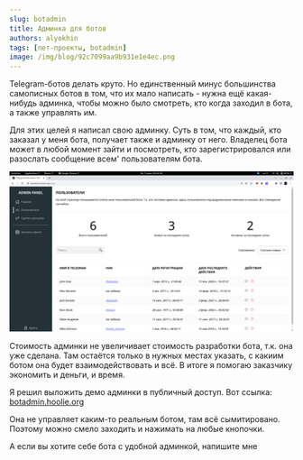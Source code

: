 ```yaml
---
slug: botadmin
title: Админка для ботов
authors: alyokhin
tags: [пет-проекты, botadmin]
image: /img/blog/92c7099aa9b931e1e4ec.png
---
```


Telegram-ботов делать круто. Но единственный минус большинства самописных ботов в том, что их мало написать - нужна ещё
какая-нибудь админка, чтобы можно было смотреть, кто когда заходил в бота, а также управлять им.

Для этих целей я написал свою админку. Суть в том, что каждый, кто заказал у меня бота, получает также и админку от
него. Владелец бота может в любой момент зайти и посмотреть, кто зарегистрировался или разослать сообщение всем'
пользователям бота.

![](/img/blog/92c7099aa9b931e1e4ec.png)

<!--truncate-->

Стоимость админки не увеличивает стоимость разработки бота, т.к. она уже сделана. Там остаётся только в нужных местах
указать, с какиим ботом она будет взаимодействовать и всё. В итоге я помогаю заказчику экономить и деньги, и время.

Я решил выложить демо админки в публичный доступ. Вот ссылка:
[botadmin.hoolie.org](https://botadmin.hoolie.org)

Она не управляет каким-то реальным ботом, там всё сымитировано. Поэтому можно смело заходить и нажимать на любые
кнопочки.

А если вы хотите себе бота с удобной админкой, напишите мне
